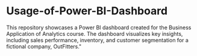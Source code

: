 # Usage-of-Power-BI-Dashboard
This repository showcases a Power BI dashboard created for the Business Application of Analytics course. The dashboard visualizes key insights, including sales performance, inventory, and customer segmentation for a fictional company, OutFitters."

